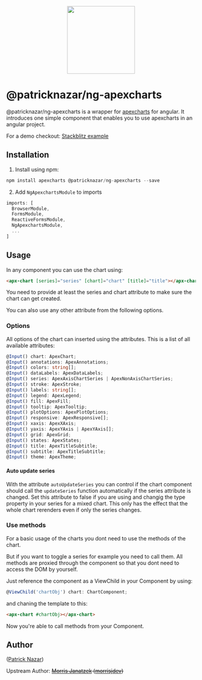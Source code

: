 <p align="center">
  <img src="https://morrisj.net/storage/icons/ng-apexcharts/icon.svg" width="180" />
</p>

# @patricknazar/ng-apexcharts

@patricknazar/ng-apexcharts is a wrapper for [apexcharts](https://apexcharts.com/) for angular.
It introduces one simple component that enables you to use apexcharts
in an angular project.

For a demo checkout: <a href="https://ngapexcharts-demo.stackblitz.io/" target="_blank">Stackblitz example</a>

## Installation

1. Install using npm:

```` ts
npm install apexcharts @patricknazar/ng-apexcharts --save
````

2. Add `NgApexchartsModule` to imports

```` ts
imports: [
  BrowserModule,
  FormsModule,
  ReactiveFormsModule,
  NgApexchartsModule,
  ...
]
````

## Usage

In any component you can use the chart using:

```` html
<apx-chart [series]="series" [chart]="chart" [title]="title"></apx-chart>
````

You need to provide at least the series and chart attribute to make sure the
chart can get created.

You can also use any other attribute from the following options.

### Options

All options of the chart can inserted using the attributes.
This is a list of all available attributes:

```` ts
@Input() chart: ApexChart;
@Input() annotations: ApexAnnotations;
@Input() colors: string[];
@Input() dataLabels: ApexDataLabels;
@Input() series: ApexAxisChartSeries | ApexNonAxisChartSeries;
@Input() stroke: ApexStroke;
@Input() labels: string[];
@Input() legend: ApexLegend;
@Input() fill: ApexFill;
@Input() tooltip: ApexTooltip;
@Input() plotOptions: ApexPlotOptions;
@Input() responsive: ApexResponsive[];
@Input() xaxis: ApexXAxis;
@Input() yaxis: ApexYAxis | ApexYAxis[];
@Input() grid: ApexGrid;
@Input() states: ApexStates;
@Input() title: ApexTitleSubtitle;
@Input() subtitle: ApexTitleSubtitle;
@Input() theme: ApexTheme;
````

#### Auto update series

With the attribute `autoUpdateSeries` you can control if the chart component should
call the `updateSeries` function automatically if the series attribute is changed.
Set this attribute to false if you are using and changig the type property in your
series for a mixed chart. This only has the effect that the whole chart rerenders
even if only the series changes.

### Use methods

For a basic usage of the charts you dont need to use the methods of the chart.

But if you want to toggle a series for example you need to call them. All methods
are proxied through the component so that you dont need to access the DOM by
yourself.

Just reference the component as a ViewChild in your Component by using:
```` ts
@ViewChild('chartObj') chart: ChartComponent;
````

and chaning the template to this:
```` html
<apx-chart #chartObj></apx-chart>
````

Now you're able to call methods from your Component.

## Author

([Patrick Nazar](https://github.com/patricknazar))

Upstream Author: ~~[Morris Janatzek](http://morrisj.net) ([morrisjdev](https://github.com/morrisjdev))~~

